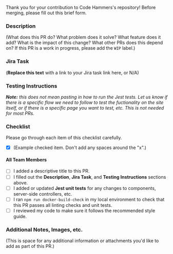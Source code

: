 Thank you for your contribution to Code Hammers's repository! Before merging, please fill out this brief form.

### Description

(What does this PR do? What problem does it solve? What feature does it add? What is the impact of this change? What other PRs does this depend on? If this PR is a work in progress, please add the `WIP` label.)

### Jira Task

(**Replace this text** with a link to your Jira task link here, or N/A)

### Testing Instructions

_**Note:** this does not mean pasting in how to run the Jest tests. Let us know if there is a specific flow we need to follow to test the fuctionality on the site itself, or if there is a specific page you want to test, etc. This is not needed for most PRs._

### Checklist

Please go through each item of this checklist carefully.

- [x] (Example checked item. Don't add any spaces around the "x".)

#### All Team Members

- [ ] I added a descriptive title to this PR.
- [ ] I filled out the **Description**, **Jira Task**, and **Testing Instructions** sections above.
- [ ] I added or updated **Jest unit tests** for any changes to components, server-side controllers, etc.
- [ ] I ran `npm run docker-build-check` in my local environment to check that this PR passes all linting checks and unit tests.
- [ ] I reviewed my code to make sure it follows the recommended style guide.

### Additional Notes, Images, etc.

(This is space for any additional information or attachments you'd like to add as part of this PR.)
